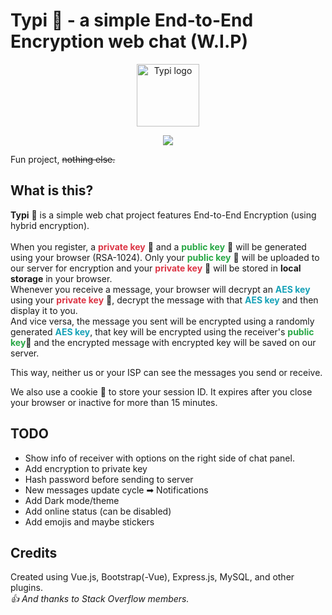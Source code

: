 # Typi :speech_balloon: - a simple End-to-End Encryption web chat (W.I.P)
<p align="center"><img src="https://typi.ducng.dev/typi-logo.png" alt="Typi logo" height="100px"/></p>

<p align="center"><img src="https://github.com/ducng99/Typi/workflows/Frontend%20build/badge.svg?branch=main"/></p>

Fun project, ~~nothing else.~~

## What is this?
<b>Typi</b> 💬 is a simple web chat project features End-to-End Encryption (using hybrid encryption).<br/><br/>
When you register, a <b style="color: #dc3545">private key</b> 🔑 and a <b style="color: #28a745">public key</b> 🔑 will be generated using your browser (RSA-1024). Only your <b style="color: #28a745">public key</b> 🔑 will be uploaded to our server for encryption and your <b style="color: #dc3545">private key</b> 🔑 will be stored in <b>local storage</b> in your browser.<br/>
Whenever you receive a message, your browser will decrypt an <b style="color: #17a2b8">AES key</b> using your <b style="color: #dc3545">private key</b> 🔑, decrypt the message with that <b style="color: #17a2b8">AES key</b> and then display it to you.<br/>
And vice versa, the message you sent will be encrypted using a randomly generated <b style="color: #17a2b8">AES key</b>, that key will be encrypted using the receiver's <b style="color: #28a745">public key</b>🔑 and the encrypted message with encrypted key will be saved on our server.<br/>

This way, neither us or your ISP can see the messages you send or receive.<br/>

We also use a cookie 🍪 to store your session ID. It expires after you close your browser or inactive for more than 15 minutes.<br/>

## TODO
- Show info of receiver with options on the right side of chat panel.
- Add encryption to private key
- Hash password before sending to server
- New messages update cycle ➡ Notifications
- Add Dark mode/theme
- Add online status (can be disabled)
- Add emojis and maybe stickers

## Credits
Created using Vue.js, Bootstrap(-Vue), Express.js, MySQL, and other plugins.<br/>
*:+1: And thanks to Stack Overflow members.*
